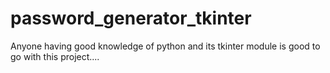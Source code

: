 # password_generator_tkinter
Anyone having good knowledge of python and its tkinter module is good to go with this project....
